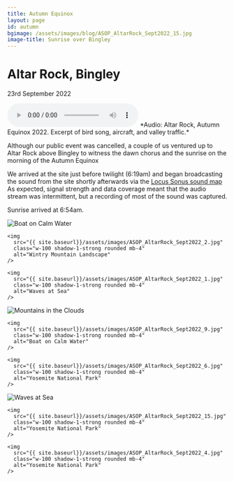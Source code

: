 ```yaml
---
title: Autumn Equinox
layout: page
id: autumn
bgimage: /assets/images/blog/ASOP_AltarRock_Sept2022_15.jpg
image-title: Sunrise over Bingley
---
```

# Altar Rock, Bingley
23rd September 2022

<audio controls>
    <source src="https://media.githubusercontent.com/media/caprenter/asenseofplace/main/assets/audio/bingley_2022-09-23.ogg" type="audio/ogg">
    <source src="https://media.githubusercontent.com/media/caprenter/asenseofplace/main/assets/audio/bingley_2022-09-23.mp3" type="audio/mpeg">
Your browser does not support the audio element.
</audio>
*Audio: Altar Rock, Autumn Equinox 2022. Excerpt of bird song, aircraft, and valley traffic.*

Although our public event was cancelled, a couple of us ventured up to Altar Rock above Bingley to witness the dawn chorus and the sunrise on the morning of the Autumn Equinox

We arrived at the site just before twilight (6:19am) and began broadcasting the sound from the site shortly afterwards via the [Locus Sonus sound map](http://locusonus.org/soundmap/051/) As expected, signal strength and data coverage meant that the audio stream was intermittent, but a recording of most of the sound was captured.

Sunrise arrived at 6:54am.

<!-- Gallery -->
<div class="row">
  <div class="col-lg-4 col-md-12 mb-4 mb-lg-0">
    <img
      src="{{ site.baseurl}}/assets/images/ASOP_AltarRock_Sept2022_5.jpg"
      class="w-100 shadow-1-strong rounded mb-4"
      alt="Boat on Calm Water"
    />

    <img
      src="{{ site.baseurl}}/assets/images/ASOP_AltarRock_Sept2022_2.jpg"
      class="w-100 shadow-1-strong rounded mb-4"
      alt="Wintry Mountain Landscape"
    />

    <img
      src="{{ site.baseurl}}/assets/images/ASOP_AltarRock_Sept2022_1.jpg"
      class="w-100 shadow-1-strong rounded mb-4"
      alt="Waves at Sea"
    />
  </div>

  <div class="col-lg-4 mb-4 mb-lg-0">
    <img
      src="{{ site.baseurl}}/assets/images/ASOP_AltarRock_Sept2022_12.jpg"
      class="w-100 shadow-1-strong rounded mb-4"
      alt="Mountains in the Clouds"
    />

    <img
      src="{{ site.baseurl}}/assets/images/ASOP_AltarRock_Sept2022_9.jpg"
      class="w-100 shadow-1-strong rounded mb-4"
      alt="Boat on Calm Water"
    />

    <img
      src="{{ site.baseurl}}/assets/images/ASOP_AltarRock_Sept2022_6.jpg"
      class="w-100 shadow-1-strong rounded mb-4"
      alt="Yosemite National Park"
    />
  </div>

  <div class="col-lg-4 mb-4 mb-lg-0">
    <img
      src="{{ site.baseurl}}/assets/images/ASOP_AltarRock_Sept2022_14.jpg"
      class="w-100 shadow-1-strong rounded mb-4"
      alt="Waves at Sea"
    />

    <img
      src="{{ site.baseurl}}/assets/images/ASOP_AltarRock_Sept2022_15.jpg"
      class="w-100 shadow-1-strong rounded mb-4"
      alt="Yosemite National Park"
    />
    
    <img
      src="{{ site.baseurl}}/assets/images/ASOP_AltarRock_Sept2022_4.jpg"
      class="w-100 shadow-1-strong rounded mb-4"
      alt="Yosemite National Park"
    />
  </div>
</div>
<!-- Gallery -->